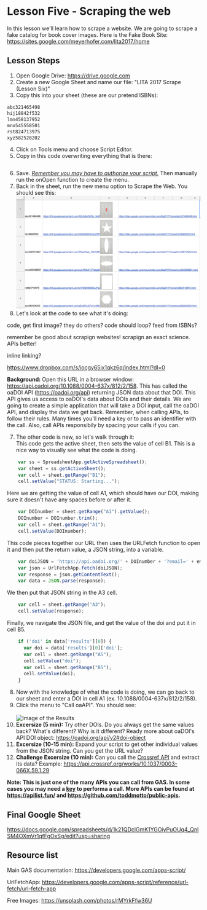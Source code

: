 # Lesson Five - Scraping the web

In this lesson we'll learn how to scrape a website. We are going to scrape a fake catalog for book cover images. Here is the Fake Book Site: https://sites.google.com/meyerhofer.com/lita2017/home 

## Lesson Steps

1. Open Google Drive: https://drive.google.com
2. Create a new Google Sheet and name our file: "LITA 2017 Scrape (Lesson Six)"
3. Copy this into your sheet (these are our pretend ISBNs):
```
abc321465498
hij18842f532
lmn458137952
mno545558501
rst824713975
xyz582528202
```
4. Click on Tools menu and choose Script Editor. 
5. Copy in this code overwriting everything that is there:
```javascript

```
6. Save. *[Remember you may have to authorize your script.](../authorize.md)* Then manually run the onOpen function to create the menu.
7. Back in the sheet, run the new menu option to Scrape the Web. You should see this:
![Image of images](images.png)
8. Let's look at the code to see what it's doing:



code, get first image? they do others? code should loop? feed from ISBNs?




remember be good about scrapign websites! scrapign an exact science. APIs better!

inline linking? 



https://www.dropbox.com/s/iocgy65ix1qkz6q/index.html?dl=0



**Background:** Open this URL in a browser window: https://api.oadoi.org/10.1088/0004-637x/812/2/158. This has called the oaDOI API (https://oadoi.org/api) returning JSON data about that DOI. This API gives us access to oaDOI's data about DOIs and their details. We are going to create a simple application that will take a DOI input, call the oaDOI API, and display the data we get back. Remember, when calling APIs, to follow their rules. Many times you'll need a key or to pass an identifier with the call. Also, call APIs responsibily by spacing your calls if you can.


7. The other code is new, so let's walk through it:<br />
This code gets the active sheet, then sets the value of cell B1. This is a nice way to visually see what the code is doing.
```javascript
    var ss = SpreadsheetApp.getActiveSpreadsheet();
    var sheet = ss.getActiveSheet();
    var cell = sheet.getRange("B1");
    cell.setValue("STATUS: Starting...");
```
Here we are getting the value of cell A1, which should have our DOI, making sure it doesn't have any spaces before or after it.
```javascript
    var DOInumber = sheet.getRange("A1").getValue();
    DOInumber = DOInumber.trim();
    var cell = sheet.getRange("A1");
    cell.setValue(DOInumber);
```
This code pieces together our URL then uses the URLFetch function to open it and then put the return value, a JSON string, into a variable.
```javascript
    var doiJSON = 'https://api.oadoi.org/' + DOInumber + '?email=' + email_key;
    var json = UrlFetchApp.fetch(doiJSON);
    var response = json.getContentText();
    var data = JSON.parse(response);
```
We then put that JSON string in the A3 cell.
```javascript
    var cell = sheet.getRange("A3");
    cell.setValue(response);
```
Finally, we navigate the JSON file, and get the value of the doi and put it in cell B5.
```javascript
    if ('doi' in data['results'][0]) {
      var doi = data['results'][0]['doi'];
      var cell = sheet.getRange("A5");
      cell.setValue("doi");
      var cell = sheet.getRange("B5");
      cell.setValue(doi);
    }
```
8. Now with the knowledge of what the code is doing, we can go back to our sheet and enter a DOI in cell A1 (ex. 10.1088/0004-637x/812/2/158).
9. Click the menu to "Call oaAPI". You should see:<br /><br /> 
![Image of the Results](oaapi.png)
10. **Excersize (5 min):** Try other DOIs. Do you always get the same values back? What's different? Why is it different? Ready more about oaDOI's API DOI object: https://oadoi.org/api/v2#doi-object
11. **Excersize (10-15 min):** Expand your script to get other individual values from the JSON string. Can you get the URL value?
12. **Challenge Excersize (10 min):** Can you call the [Crossref API](https://github.com/CrossRef/rest-api-doc) and extract its data? Example: https://api.crossref.org/works/10.1037/0003-066X.59.1.29

**Note: This is just one of the many APIs you can call from GAS. In some cases you may need a [key](https://en.wikipedia.org/wiki/Application_programming_interface_key) to performa a call. More APIs can be found at https://apilist.fun/ and https://github.com/toddmotto/public-apis.**

## Final Google Sheet

https://docs.google.com/spreadsheets/d/1k21QDclGmK1YGOiyPuOUq4_QnISM4OXmVr1qfFgOxSg/edit?usp=sharing

## Resource list

Main GAS documentation: https://developers.google.com/apps-script/

UrlFetchApp: https://developers.google.com/apps-script/reference/url-fetch/url-fetch-app

Free Images: https://unsplash.com/photos/rMYrkFfw36U
